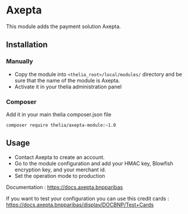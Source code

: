 # Axepta

This module adds the payment solution Axepta.

## Installation

### Manually

* Copy the module into ```<thelia_root>/local/modules/``` directory and be sure that the name of the module is Axepta.
* Activate it in your thelia administration panel

### Composer

Add it in your main thelia composer.json file

```
composer require thelia/axepta-module:~1.0
```

## Usage
* Contact Axepta to create an account.
* Go to the module configuration and add your HMAC key, Blowfish encryption key, and your merchant id.
* Set the operation mode to production

Documentation : https://docs.axepta.bnpparibas

If you want to test your configuration you can use this credit cards : https://docs.axepta.bnpparibas/display/DOCBNP/Test+Cards